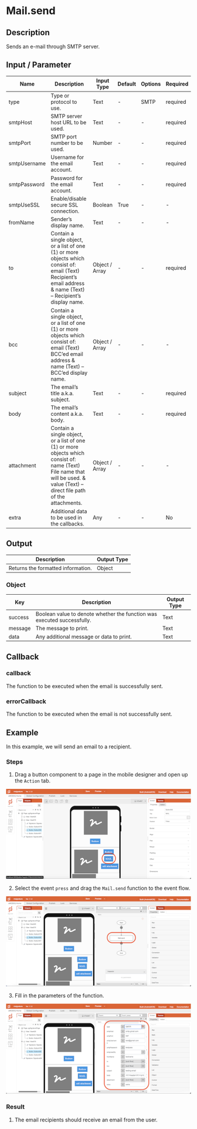 # Mail.send

## Description

Sends an e-mail through SMTP server.

## Input / Parameter

| Name | Description | Input Type | Default | Options | Required |
| ------ | ------ | ------ | ------ | ------ | ------ |
| type | Type or protocol to use. | Text | - | SMTP | required |
| smtpHost | SMTP server host URL to be used. | Text | - | - | required |
| smtpPort | SMTP port number to be used. | Number | - | - | required |
| smtpUsername | Username for the email account. | Text | - | - | required |
| smtpPassword | Password for the email account. | Text | - | - | required |
| smtpUseSSL | Enable/disable secure SSL connection. | Boolean | True | - | - |
| fromName | Sender’s display name. | Text | - | - | - |
| to | Contain a single object, or a list of one (1) or more objects which consist of: email (Text) Recipient’s email address & name (Text) – Recipient’s display name. | Object / Array | - | - | required |
| bcc | Contain a single object, or a list of one (1) or more objects which consist of: email (Text) BCC’ed email address & name (Text) – BCC’ed display name. | Object / Array | - | - | - |
| subject | The email’s title a.k.a. subject. | Text | - | - | required |
| body | The email’s content a.k.a. body. | Text | - | - | required |
| attachment | Contain a single object, or a list of one (1) or more objects which consist of: name (Text) File name that will be used.  & value (Text) – direct file path of the attachments. | Object / Array | - | - | - |
| extra | Additional data to be used in the callbacks. | Any | - | - | No | 

## Output

| Description | Output Type |
| ------ | ------ |
| Returns the formatted information. | Object |

### Object

| Key | Description | Output Type |
| ------ | ------ | ------ |
| success | Boolean value to denote whether the function was executed successfully. | Text |
| message | The message to print. | Text |
| data | Any additional message or data to print. | Text |

## Callback

### callback

The function to be executed when the email is successfully sent.

### errorCallback

The function to be executed when the email is not successfully sent.

## Example

In this example, we will send an email to a recipient.

### Steps

1. Drag a button component to a page in the mobile designer and open up the `Action` tab.

![](./send-step-1.png)

2. Select the event `press` and drag the `Mail.send` function to the event flow.

![](./send-step-2.png)

3. Fill in the parameters of the function.

![](./send-step-3.png)

### Result

1. The email recipients should receive an email from the user.